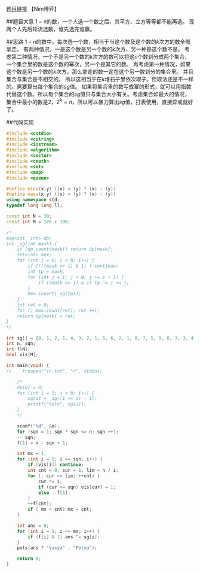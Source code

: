 [题目链接](http://codeforces.com/contest/317/problem/D)
【Nim博弈】

##题目大意
$1 - n$的数，一个人选一个数之后，其平方、立方等等都不能再选。
现两个人先后轮流选数，谁先选完谁赢。

##思路
$1-n$的数中，每次选一个数，相当于当这个数及这个数的$k$次方的数全部拿走。
有两种情况，一是这个数是另一个数的$k$次方，另一种是这个数不是。
考虑第二种情况，一个不是另一个数的$k$次方的数可以将这$n$个数划分成两个集合，一个集合里的数是这个数的幂次，另一个是其它的数。
再考虑第一种情况，如果这个数是另一个数的$k$次方，那么拿走的数一定在这个另一数划分的集合里。
并且集合与集合是不相交的。
所以这相当于在$k$堆石子里依次取子。但取法还是不一样的。需要算出每个集合的$sg$值。
如果将集合里的数写成幂的形式，就可以用指数代替这个数。所以每个集合的$sg$值只与集合大小有关。考虑集合如最大的情况，集合中最小的数是$2$，$2^k = n$，所以可以暴力算出$sg$值，打表使用，直接异或就好了。

##代码实现
```cpp
#include <cstdio>
#include <cstring>
#include <iostream>
#include <algorithm>
#include <vector>
#include <cmath>
#include <set>
#include <map>
#include <queue>

#define minv(x,y) ((x) < (y) ? (x) : (y))
#define maxv(x,y) ((x) > (y) ? (x) : (y))
using namespace std;
typedef long long ll;

const int N = 30;
const int M = 1e6 + 100;

/*
map<int, int> dp;
int _sg(int mask) {
	if (dp.count(mask)) return dp[mask];
	set<int> mex;
	for (int i = 0; i < N; i++) {
		if (!((mask >> i) & 1) ) continue;
		int tp = mask;
		for (int j = i; j < N; j += i + 1) {
			if ((mask >> j) & 1) tp ^= 1 << j;
		}
		mex.insert(_sg(tp));
	}
	int ret = 0;
	for (; mex.count(ret); ret ++);
	return dp[mask] = ret;
}
*/

int sg[] = {0, 1, 2, 1, 4, 3, 2, 1, 5, 6, 2, 1, 8, 7, 5, 9, 8, 7, 3, 4, 7, 4, 2, 1, 10, 9, 3, 6, 11, 12};
int n, sqn;
int f[N];
bool vis[M];

int main(void) {
//    freopen("in.txt", "r", stdin);

    /*
    dp[0] = 0;
	for (int i = 1; i < N; i++) {
    	sg[i] = _sg((1 << i) - 1);
    	printf("%d\n", sg[i]);
	}
	*/

   	scanf("%d", &n);
   	for (sqn = 1; sqn * sqn <= n; sqn ++);
   	-- sqn;
   	f[1] = n - sqn + 1;

	int mx = 1;
	for (int i = 2; i <= sqn; i++) {
		if (vis[i]) continue;
		int cnt = 0, cur = 1, lim = n / i;
		for (; cur <= lim; ++cnt) {
			cur *= i;
			if (cur <= sqn) vis[cur] = 1;
			else --f[1];
		}
		++f[cnt];
		if ( mx < cnt) mx = cnt;
	}

	int ans = 0;
	for (int i = 1; i <= mx; i++) {
		if (f[i] & 1) ans ^= sg[i];
	}
	puts(ans ? "Vasya" : "Petya");

	return 0;
}
```
